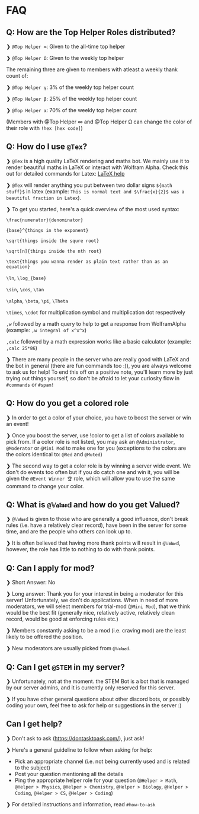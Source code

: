 # FAQ
## Q: How are the Top Helper Roles distributed?

❯ `@Top Helper ∞`: Given to the all-time top helper 

❯ `@Top Helper Ω`: Given to the weekly top helper 

The remaining three are given to members with atleast a weekly thank count of:

❯ `@Top Helper γ`: 3% of the weekly top helper count

❯ `@Top Helper β`: 25% of the weekly top helper count

❯ `@Top Helper α`: 70% of the weekly top helper count

(Members with @Top Helper ∞ and @Top Helper Ω can change the color of their role with `!hex [hex code]`)

## Q: How do I use `@Tex`?

❯ `@Tex` is a high quality LaTeX rendering and maths bot. We mainly use it to render beautiful maths in LaTeX or interact with Wolfram Alpha. Check this out for detailed commands for Latex: [LaTeX help](https://www.ntg.nl/doc/biemesderfer/ltxcrib.pdf)

❯ `@Tex` will render anything you put between two dollar signs `${math stuff}$` in latex (example: `This is normal text and $\frac{x}{2}$ was a beautiful fraction in Latex`). 

❯ To get you started, here's a quick overview of the most used syntax:

`\frac{numerator}{denominator}`

`{base}^{things in the exponent}`

`\sqrt{things inside the squre root}`

`\sqrt[n]{things inside the nth root}`

`\text{things you wanna render as plain text rather than as an equation}`

`\ln`, `\log_{base}`

`\sin`, `\cos`, `\tan`

`\alpha`, `\beta`, `\pi`, `\Theta`

`\times`, `\cdot` for multiplication symbol and multiplication dot respectively

`,w` followed by a math query to help to get a response from WolframAlpha (example: `,w integral of x^x^x`)

`,calc` followed by a math expression works like a basic calculator (example: `,calc 25*86`)

❯ There are many people in the server who are really good with LaTeX and the bot in general (there are fun commands too :)), you are always welcome to ask us for help! To end this off on a positive note, you'll learn more by just trying out things yourself, so don't be afraid to let your curiosity flow in `#commands` or `#spam!`

## Q: How do you get a colored role

❯ In order to get a color of your choice, you have to boost the server or win an event!

❯ Once you boost the server, use !color to get a list of colors available to pick from. If a color role is not listed, you may ask an `@Administrator`, `@Moderator` or `@Mini Mod` to make one for you (exceptions to the colors are the colors identical to: `@Red` and `@Muted`)

❯ The second way to get a color role is by winning a server wide event. We don't do events too often but if you do catch one and win it, you will be given the `@Event Winner 🏆` role, which will allow you to use the same command to change your color.

## Q: What is `@𝕍𝖆𝖑𝖚𝖊𝕕` and how do you get Valued?

❯ `@𝕍𝖆𝖑𝖚𝖊𝕕` is given to those who are generally a good influence, don't break rules (i.e. have a relatively clear record), have been in the server for some time, and are the people who others can look up to.

❯ It is often believed that having more thank points will result in `@𝕍𝖆𝖑𝖚𝖊𝕕`, however, the role has little to nothing to do with thank points.

## Q: Can I apply for mod?

❯ Short Answer: No

❯ Long answer: Thank you for your interest in being a moderator for this server! Unfortunately, we don't do applications. When in need of more moderators, we will select members for trial-mod (`@Mini Mod`), that we think would be the best fit (generally nice, relatively active, relatively clean record, would be good at enforcing rules etc.)

❯ Members constantly asking to be a mod (i.e. craving mod) are the least likely to be offered the position.

❯ New moderators are usually picked from `@𝕍𝖆𝖑𝖚𝖊𝕕`.

## Q: Can I get `@STEM` in my server?

❯ Unfortunately, not at the moment. the STEM Bot is a bot that is managed by our server admins, and it is currently only reserved for this server. 

❯ If you have other general questions about other discord bots, or possibly coding your own, feel free to ask for help or suggestions in the server :)

## Can I get help?

❯ Don't ask to ask (https://dontasktoask.com/), just ask!

❯ Here's a general guideline to follow when asking for help:
- Pick an appropriate channel (i.e. not being currently used and is related to the subject)
- Post your question mentioning all the details
- Ping the appropriate helper role for your question (`@Helper > Math`, `@Helper > Physics`, `@Helper > Chemistry`, `@Helper > Biology`, `@Helper > Coding`, `@Helper > CS`, `@Helper > Coding`)

❯ For detailed instructions and information, read `#how-to-ask`
